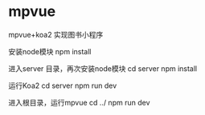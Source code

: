 # mpvue
  mpvue+koa2 实现图书小程序

  安装node模块
  npm install 
  
   进入server 目录，再次安装node模块
  cd server
  npm install
  
   运行Koa2
  cd server
  npm run dev
  
   进入根目录，运行mpvue
  cd ../
  npm run dev
